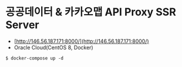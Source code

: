 # 공공데이터 & 카카오맵 API Proxy SSR Server

- [http://146.56.187.171:8000/](http://146.56.187.171:8000/)
- Oracle Cloud(CentOS 8, Docker)

```
$ docker-compose up -d
```